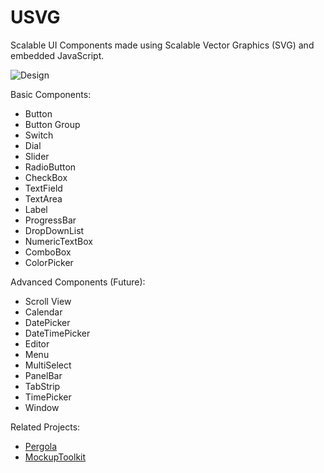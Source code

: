 USVG
====


Scalable UI Components made using Scalable Vector Graphics (SVG) and embedded JavaScript. 


![Design](https://raw.github.com/neonnds/USVG/master/web_ui_preview.png)


Basic Components:
<ul>
	<li>Button</li>
	<li>Button Group</li>
	<li>Switch</li>
	<li>Dial</li>
	<li>Slider</li>
	<li>RadioButton</li>
	<li>CheckBox</li>
	<li>TextField</li>
	<li>TextArea</li>
	<li>Label</li>
	<li>ProgressBar</li>
	<li>DropDownList</li>
 	<li>NumericTextBox</li>
	<li>ComboBox</li>
	<li>ColorPicker</li>
</ul>

Advanced Components (Future):
<ul>
	<li>Scroll View</li>
    	<li>Calendar</li>
  	<li>DatePicker</li>
	<li>DateTimePicker</li>
   	<li>Editor</li>
    	<li>Menu</li>
    	<li>MultiSelect</li>
	<li>PanelBar</li>
    	<li>TabStrip</li>
    	<li>TimePicker</li>
    	<li>Window</li>
</ul>

Related Projects:
<ul>
	<li><a href ="http://www.dotuscomus.com/pergola/examples.html">Pergola</a></li>
	<li><a href="https://github.com/ajashton/Inkscape-Mockup-Toolkit">MockupToolkit</a>	
</ul>

